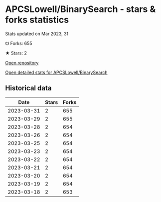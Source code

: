 # APCSLowell/BinarySearch - stars & forks statistics

Stats updated on Mar 2023, 31

☋ Forks: 655

★ Stars: 2

[Open repository](https://github.com/APCSLowell/BinarySearch)

[Open detailed stats for APCSLowell/BinarySearch](https://reviewgithub.com/rep/APCSLowell/BinarySearch)

## Historical data
| Date | Stars | Forks |
|------|-------|-------|
| 2023-03-31 | 2 | 655 | 
| 2023-03-29 | 2 | 655 | 
| 2023-03-28 | 2 | 654 | 
| 2023-03-26 | 2 | 654 | 
| 2023-03-25 | 2 | 654 | 
| 2023-03-23 | 2 | 654 | 
| 2023-03-22 | 2 | 654 | 
| 2023-03-21 | 2 | 654 | 
| 2023-03-20 | 2 | 654 | 
| 2023-03-19 | 2 | 654 | 
| 2023-03-18 | 2 | 653 | 

